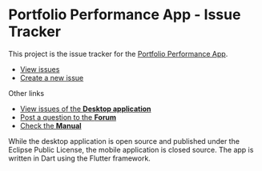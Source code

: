 # Portfolio Performance App - Issue Tracker

This project is the issue tracker for the [Portfolio Performance App](https://www.portfolio-performance.app/).


* [View issues](https://github.com/portfolio-performance/mobile-app/issues)
* [Create a new issue](https://github.com/portfolio-performance/mobile-app/issues/new)

Other links

* [View issues of the **Desktop application**](https://github.com/portfolio-performance/portfolio/issues)
* [Post a question to the **Forum**](https://forum.portfolio-performance.info)
* [Check the **Manual**](https://help.portfolio-performance.info/en)

While the desktop application is open source and published under the Eclipse Public License, the mobile application is closed source. The app is written in Dart using the Flutter framework.
